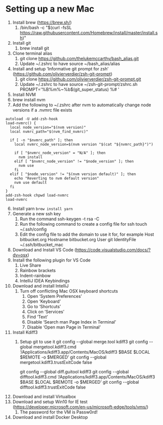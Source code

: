 # Setting up a new Mac

1. Install brew (https://brew.sh/)
    1. /bin/bash -c "$(curl -fsSL https://raw.githubusercontent.com/Homebrew/install/master/install.sh)"
2. Install git
    1. brew install git
3. Clone terminal alias
    1. git clone https://github.com/thelukemccarthy/bash_alias.git
    2. Update ~/.zshrc to have source ~/bash_alias/alias
4. Install and setup ‘Informative git prompt for zsh’ (https://github.com/olivierverdier/zsh-git-prompt) 
    1. git clone https://github.com/olivierverdier/zsh-git-prompt.git
    2. Update ~/.zshrc to have 
		source ~/zsh-git-prompt/zshrc.sh
		PROMPT='%B%m%~%b$(git_super_status) %# '
5. Install NVM 
  1. brew install nvm
  2. Add the following to ~/.zshrc after nvm to automatically change node versions if a .nvmrc file exists
  ```shell script 
  autoload -U add-zsh-hook
  load-nvmrc() {
    local node_version="$(nvm version)"
    local nvmrc_path="$(nvm_find_nvmrc)"
  
    if [ -n "$nvmrc_path" ]; then
      local nvmrc_node_version=$(nvm version "$(cat "${nvmrc_path}")")
  
      if [ "$nvmrc_node_version" = "N/A" ]; then
        nvm install
      elif [ "$nvmrc_node_version" != "$node_version" ]; then
        nvm use
      fi
    elif [ "$node_version" != "$(nvm version default)" ]; then
      echo "Reverting to nvm default version"
      nvm use default
    fi
  }
  add-zsh-hook chpwd load-nvmrc
  load-nvmrc
```
6. Install yarn ```brew install yarn```
7. Generate a new ssh key
    1. Run the command ssh-keygen -t rsa -C <email address>
    2. Run the following command to create a config file for ssh touch ~/.ssh/config 
    3. Edit the config file to add the domain to use it for, for example
		Host bitbucket.org
			Hostname bitbucket.org
			User git
			IdentityFile ~/.ssh/bitbucket_mac
8. Download and Install VS Code (https://code.visualstudio.com/docs/?dv=osx)
9. Install the following plugin for VS Code 
    1. Live Share
    2. Rainbow brackets
    3. Indent-rainbow
    4. IntelliJ IDEA Keybindings
10. Download and install IntelliJ
    1. Turn off conflicting Mac OSX keyboard shortcuts
        1. Open ‘System Preferences’
        2. Open ‘Keyboard’
        3. Go to  ‘Shortcuts’
        4. Click on ‘Services’
        5. Find ‘Text’
        6. Disable ‘Search man Page Index in Terminal’
        7. Disable ‘Open man Page in Terminal’
11. Install Kdiff3
    1. Setup git to use it
		git config --global merge.tool kdiff3
		git config --global mergetool.kdiff3.cmd ‘/Applications/kdiff3.app/Contents/MacOS/kdiff3 $BASE $LOCAL $REMOTE -o $MERGED’
		git config --global mergetool.kdiff3.trustExitCode false

		git config --global diff.guitool kdiff3
		git config --global difftool.kdiff3.cmd ‘/Applications/kdiff3.app/Contents/MacOS/kdiff3 $BASE $LOCAL $REMOTE -o $MERGED’
		git config --global difftool.kdiff3.trustExitCode false
12. Download and install Virtualbox
13. Download and setup Win10 for IE test (https://developer.microsoft.com/en-us/microsoft-edge/tools/vms/)
    1. The password for the VM is Passw0rd!
14. Download and install Docker Desktop
